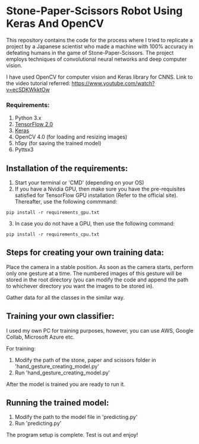 # Stone-Paper-Scissors Robot Using Keras And OpenCV

This repository contains the code for the process where I tried to replicate a project by a Japanese scientist who made a machine with 100% accuracy in defeating humans in the game of Stone-Paper-Scissors. The project employs techniques of convolutional neural networks and deep computer vision.

I have used OpenCV for computer vision and Keras library for CNNS.
Link to the video tutorial referred: https://www.youtube.com/watch?v=ecSDKWkktOw

### Requirements:

1. Python 3.x
2. <a href="https://tensorflow.org">TensorFlow 2.0</a>
3. <a href="https://keras.io">Keras</a>
4. OpenCV 4.0 (for loading and resizing images)
5. h5py (for saving the trained model)
6. Pyttsx3


## Installation of the requirements:

1. Start your terminal or 'CMD' (depending on your OS)
  2. If you have a Nvidia GPU, then make sure you have the pre-requisites satisfied for TensorFlow GPU installation (Refer to the official site). Thereafter, use the following commmand:

    pip install -r requirements_gpu.txt

  3. In case you do not have a GPU, then use the following command:

    pip install -r requirements_cpu.txt

## Steps for creating your own training data:

Place the camera in a stable position. As soon as the camera starts, perform only one gesture at a time. The numbered images of this gesture will be stored in the root directory (you can modify the code and append the path to whichever directory you want the images to be stored in).

Gather data for all the classes in the similar way.

## Training your own classifier:

I used my own PC for training purposes, however, you can use AWS, Google Collab, Microsoft Azure etc.

For training:
<br> 
1) Modify the path of the stone, paper and scissors folder in 'hand_gesture_creating_model.py' <br>
2) Run 'hand_gesture_creating_model.py' <br>

After the model is trained you are ready to run it.

## Running the trained model:

1) Modify the path to the model file in 'predicting.py'<br>
2) Run 'predicting.py'

The program setup is complete. Test is out and enjoy!<br>


